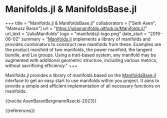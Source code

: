 # Manifolds.jl & ManifoldsBase.jl

+++
title = "Manifolds.jl & ManifoldsBase.jl"
collaborators = ["Seth Axen", "Mateusz Baran"]
url = "https://juliamanifolds.github.io/Manifolds.jl/"
url_text = "JuliaManifolds"
logo = "manifoldsjl-logo.png"
date_start = "2019-06-02"
summary = "[Manifolds.jl](https://juliamanifolds.github.io/Manifolds.jl/stable/) implements a library of manifolds and provides combinators to construct new manifolds from these. Examples are the product manifold of two manifolds, the power manifold, the tangent bundle, and Lie groups. Using a trait-based system, any manifold may be augmented with additional geometric structure, including various metrics, without sacrificing efficiency."
+++

Manifolds.jl provides a library of manifolds based on the [ManifoldsBase.jl](https://juliamanifolds.github.io/Manifolds.jl/stable/interface.html) interface to get an easy start to use manifolds within you project. It aims to provide a simple and efficient implementation of all necessary functions on manifolds.

{{nocite AxenBaranBergmannRzecki-2023}}

{{references}}